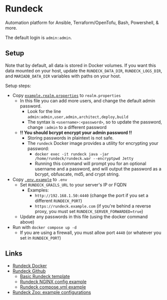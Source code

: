 # Rundeck

Automation platform for Ansible, Terraform/OpenTofu, Bash, Powershell, & more.

The default login is `admin:admin`.

## Setup

Note that by default, all data is stored in Docker volumes. If you want this data mounted on your host, update the `RUNDECK_DATA_DIR`, `RUNDECK_LOGS_DIR`, and `MARIADB_DATA_DIR` variables with paths on your host.

Setup steps:

- Copy [`example.realm.properties`](./example.realm.properties) to `realm.properties`
  - In this file you can add more users, and change the default admin password.
    - Look for the line `admin:admin,user,admin,architect,deploy,build`
    - The syntax is `<username>:<password>`, so to update the password, change `:admin` to a different password
  - **!! You should bcrypt encrypt your admin password !!**
    - Storing passwords in plaintext is not safe.
    - The `rundeck` Docker image provides a utility for encrypting your password:
      - `docker exec -it rundeck java -jar /home/rundeck/rundeck.war --encryptpwd Jetty`
      - Running this command will prompt you for an optional username and a password, and will output the password as a bcrypt, obfuscate, md5, and crypt string.
- Copy [`.env.example`](./.env.example) to `.env`
  - Set `RUNDECK_GRAILS_URL` to your server's IP or FQDN
    - Examples:
      - `http://192.168.1.50:4440` (change the port if you set a different `RUNDECK_PORT`)
      - `https://rundeck.example.com` (if you're behind a reverse proxy, you must set `RUNDECK_SERVER_FORWARDED=true`)
  - Update any passwords in this file (using the docker command above)
- Run with `docker compose up -d`
  - If you are using a firewall, you must allow port `4440` (or whatever you set in `RUNDECK_PORT`)

## Links

- [Rundeck Docker](https://github.com/jjethwa/rundeck/tree/master)
- [Rundeck Github](https://github.com/rundeck/docker-zoo)
  - [Basic Rundeck template](https://github.com/rundeck/docker-zoo/blob/master/basic/docker-compose.yml)
  - [Rundeck NGINX config example](https://github.com/jjethwa/rundeck/blob/master/nginx/nginx.conf)
  - [Rundeck compose.yml example](https://github.com/jjethwa/rundeck/blob/master/docker-compose.yml)
- [Rundeck Zoo: example configurations](https://github.com/rundeck/docker-zoo/tree/master)
